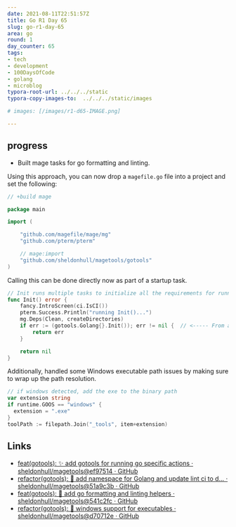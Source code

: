 ```yaml
---
date: 2021-08-11T22:51:57Z
title: Go R1 Day 65
slug: go-r1-day-65
area: go
round: 1
day_counter: 65
tags:
- tech
- development
- 100DaysOfCode
- golang
- microblog
typora-root-url: ../../../static
typora-copy-images-to:  ../../../static/images

# images: [/images/r1-d65-IMAGE.png]

---
```


## progress

- Built mage tasks for go formatting and linting.

Using this approach, you can now drop a `magefile.go` file into a project and set the following:

```go
// +build mage

package main

import (

	"github.com/magefile/mage/mg"
	"github.com/pterm/pterm"

	// mage:import
	"github.com/sheldonhull/magetools/gotools"
)
```

Calling this can be done directly now as part of a startup task.

```go
// Init runs multiple tasks to initialize all the requirements for running a project for a new contributor.
func Init() error {
	fancy.IntroScreen(ci.IsCI())
	pterm.Success.Println("running Init()...")
	mg.Deps(Clean, createDirectories)
	if err := (gotools.Golang{}.Init()); err != nil {  // <----- From another package.
		return err
	}

	return nil
}
```

Additionally, handled some Windows executable path issues by making sure to wrap up the path resolution.

```go
// if windows detected, add the exe to the binary path
var extension string
if runtime.GOOS == "windows" {
  extension = ".exe"
}
toolPath := filepath.Join("_tools", item+extension)
```

## Links

- [feat(gotools): ✨ add gotools for running go specific actions · sheldonhull/magetools@ef97514 · GitHub](https://github.com/sheldonhull/magetools/commit/ef9751455ea80321f197eca55b11126ea551371d)
- [refactor(gotools): 🚚 add namespace for Golang and update lint ci to d… · sheldonhull/magetools@51a9c3b · GitHub](https://github.com/sheldonhull/magetools/commit/51a9c3b1a2fbef3c794a41ecd2aa265d6c120326)
- [feat(gotools): 🎉 add go formatting and linting helpers · sheldonhull/magetools@541c2fc · GitHub](https://github.com/sheldonhull/magetools/commit/541c2fcb1eb2e4ffc647b65d407fbd48ee946ecc)
- [refactor(gotools): 🔨 windows support for executables · sheldonhull/magetools@d70712e · GitHub](https://github.com/sheldonhull/magetools/commit/d70712e87a94d5efc6e0f47652a0e61641005b12)
